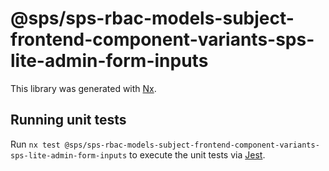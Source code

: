 # @sps/sps-rbac-models-subject-frontend-component-variants-sps-lite-admin-form-inputs

This library was generated with [Nx](https://nx.dev).

## Running unit tests

Run `nx test @sps/sps-rbac-models-subject-frontend-component-variants-sps-lite-admin-form-inputs` to execute the unit tests via [Jest](https://jestjs.io).
